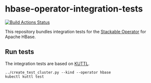# hbase-operator-integration-tests

[![Build Actions Status](https://ci.stackable.tech/job/HBase%20Operator%20Integration%20Tests/badge/icon?subject=Integration%20Tests)](https://ci.stackable.tech/job/HBase%20Operator%20Integration%20Tests)

This repository bundles integration tests for the [Stackable Operator](https://github.com/stackabletech/hbase-operator) for Apache HBase.

## Run tests

The integration tests are based on [KUTTL](https://kuttl.dev).

    ../create_test_cluster.py --kind --operator hbase
    kubectl kuttl test

